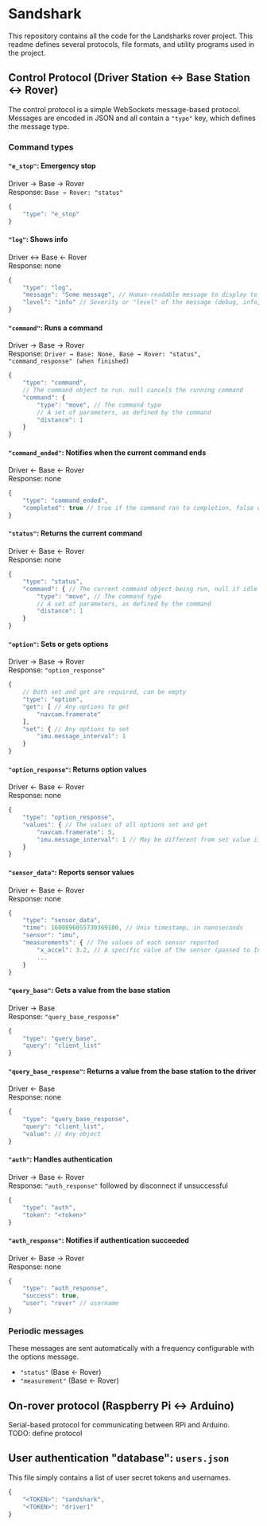 # Sandshark
This repository contains all the code for the Landsharks rover project. This readme defines several
protocols, file formats, and utility programs used in the project.

## Control Protocol (Driver Station ↔ Base Station ↔ Rover)
The control protocol is a simple WebSockets message-based protocol. Messages are
encoded in JSON and all contain a `"type"` key, which defines the message type.

### Command types

#### `"e_stop"`: Emergency stop
Driver → Base → Rover \
Response: `Base → Rover: "status"`
```js
{
    "type": "e_stop"
}
```

#### `"log"`: Shows info
Driver ↔ Base ← Rover \
Response: none
```js
{
    "type": "log",
    "message": "Some message", // Human-readable message to display to the driver
    "level": "info" // Severity or "level" of the message (debug, info, warning, error)
}
```

#### `"command"`: Runs a command
Driver → Base → Rover \
Response: `Driver → Base: None, Base → Rover: "status", "command_response" (when finished)`
```js
{
    "type": "command",
    // The command object to run. null cancels the running command
    "command": {
        "type": "move", // The command type
        // A set of parameters, as defined by the command
        "distance": 1
    }
}
```

#### `"command_ended"`: Notifies when the current command ends
Driver ← Base ← Rover \
Response: none
```js
{
    "type": "command_ended",
    "completed": true // true if the command ran to completion, false otherwise
}
```

#### `"status"`: Returns the current command
Driver ← Base ← Rover \
Response: none
```js
{
    "type": "status",
    "command": { // The current command object being run, null if idle
        "type": "move", // The command type
        // A set of parameters, as defined by the command
        "distance": 1
    }
}
```

#### `"option"`: Sets or gets options
Driver → Base → Rover \
Response: `"option_response"`
```js
{
    // Both set and get are required, can be empty
    "type": "option",
    "get": [ // Any options to get
        "navcam.framerate"
    ],
    "set": { // Any options to set
        "imu.message_interval": 1
    }
}
```

#### `"option_response"`: Returns option values
Driver ← Base ← Rover \
Response: none
```js
{
    "type": "option_response",
    "values": { // The values of all options set and get
        "navcam.framerate": 5,
        "imu.message_interval": 1 // May be different from set value if invalid
    }
}
```

#### `"sensor_data"`: Reports sensor values
Driver ← Base ← Rover \
Response: none
```js
{
    "type": "sensor_data",
    "time": 1600896055730369100, // Unix timestamp, in nanoseconds
    "sensor": "imu",
    "measurements": { // The values of each sensor reported
        "x_accel": 3.2, // A specific value of the sensor (passed to Influx as a field)
        ...
    }
}
```

#### `"query_base"`: Gets a value from the base station
Driver → Base \
Response: `"query_base_response"`
```js
{
    "type": "query_base",
    "query": "client_list"
}
```

#### `"query_base_response"`: Returns a value from the base station to the driver
Driver ← Base \
Response: none
```js
{
    "type": "query_base_response",
    "query": "client_list",
    "value": // Any object
}
```

#### `"auth"`: Handles authentication
Driver → Base ← Rover \
Response: `"auth_response"` followed by disconnect if unsuccessful
```js
{
    "type": "auth",
    "token": "<token>"
}
```

#### `"auth_response"`: Notifies if authentication succeeded
Driver ← Base → Rover \
Response: none
```js
{
    "type": "auth_response",
    "success": true,
    "user": "rover" // username
}
```

### Periodic messages 
These messages are sent automatically with a frequency configurable with the options message.
- `"status"` (Base ← Rover)
- `"measurement"` (Base ← Rover)

## On-rover protocol (Raspberry Pi ↔ Arduino)
Serial-based protocol for communicating between RPi and Arduino. \
TODO: define protocol

## User authentication "database": `users.json`
This file simply contains a list of user secret tokens and usernames.
```js
{
    "<TOKEN>": "sandshark",
    "<TOKEN>": "driver1"
}
```